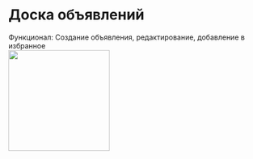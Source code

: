 # Доска объявлений
Функционал: Создание объявления, редактирование, добавление в избранное
</br>
<img src="https://github.com/dmitryzag/actonicaTest/assets/78315545/49d48755-0160-48c1-b18a-c8113b8726ec" width="200" />
